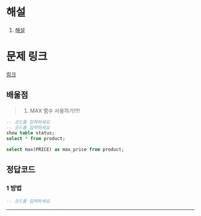 # 해설

1. [해설]()

# 문제 링크

[링크](https://school.programmers.co.kr/learn/courses/30/lessons/131697)

## 배울점

> 1. MAX 함수 사용하기!!!!

```sql
-- 코드를 입력하세요
-- 코드를 입력하세요
show table status;
select * from product;

select max(PRICE) as max_price from product;
```

## 정답코드

### 1 방법

```sql
-- 코드를 입력하세요

```

---

